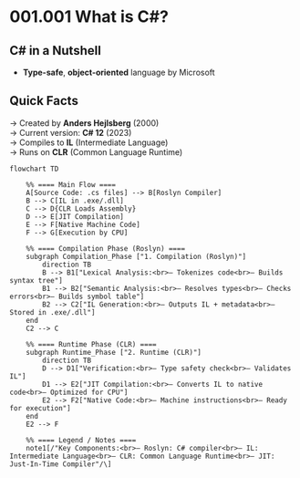 ﻿# 001.001 What is C#?

## C# in a Nutshell

- **Type-safe**, **object-oriented** language by Microsoft

## Quick Facts
→ Created by **Anders Hejlsberg** (2000)  
→ Current version: **C# 12** (2023)  
→ Compiles to **IL** (Intermediate Language)  
→ Runs on **CLR** (Common Language Runtime)

```mermaid
flowchart TD

    %% ==== Main Flow ====
    A[Source Code: .cs files] --> B[Roslyn Compiler]
    B --> C[IL in .exe/.dll]
    C --> D{CLR Loads Assembly}
    D --> E[JIT Compilation]
    E --> F[Native Machine Code]
    F --> G[Execution by CPU]

    %% ==== Compilation Phase (Roslyn) ====
    subgraph Compilation_Phase ["1. Compilation (Roslyn)"]
        direction TB
        B --> B1["Lexical Analysis:<br>– Tokenizes code<br>– Builds syntax tree"]
        B1 --> B2["Semantic Analysis:<br>– Resolves types<br>– Checks errors<br>– Builds symbol table"]
        B2 --> C2["IL Generation:<br>– Outputs IL + metadata<br>– Stored in .exe/.dll"]
    end
    C2 --> C

    %% ==== Runtime Phase (CLR) ====
    subgraph Runtime_Phase ["2. Runtime (CLR)"]
        direction TB
        D --> D1["Verification:<br>– Type safety check<br>– Validates IL"]
        D1 --> E2["JIT Compilation:<br>– Converts IL to native code<br>– Optimized for CPU"]
        E2 --> F2["Native Code:<br>– Machine instructions<br>– Ready for execution"]
    end
    E2 --> F

    %% ==== Legend / Notes ====
    note1[/"Key Components:<br>– Roslyn: C# compiler<br>– IL: Intermediate Language<br>– CLR: Common Language Runtime<br>– JIT: Just-In-Time Compiler"/\]

```
